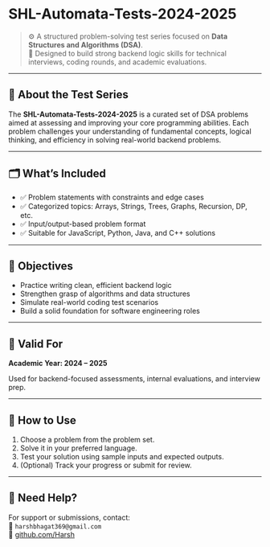 # SHL-Automata-Tests-2024-2025

> ⚙️ A structured problem-solving test series focused on **Data Structures and Algorithms (DSA)**.  
> 🧠 Designed to build strong backend logic skills for technical interviews, coding rounds, and academic evaluations.

---

## 📘 About the Test Series

The **SHL-Automata-Tests-2024-2025** is a curated set of DSA problems aimed at assessing and improving your core programming abilities. Each problem challenges your understanding of fundamental concepts, logical thinking, and efficiency in solving real-world backend problems.

---

## 🗂️ What’s Included

- ✅ Problem statements with constraints and edge cases
- ✅ Categorized topics: Arrays, Strings, Trees, Graphs, Recursion, DP, etc.
- ✅ Input/output-based problem format
- ✅ Suitable for JavaScript, Python, Java, and C++ solutions

---

## 🎯 Objectives

- Practice writing clean, efficient backend logic
- Strengthen grasp of algorithms and data structures
- Simulate real-world coding test scenarios
- Build a solid foundation for software engineering roles

---

## 📅 Valid For

**Academic Year: 2024 – 2025**

Used for backend-focused assessments, internal evaluations, and interview prep.

---

## 🧪 How to Use

1. Choose a problem from the problem set.
2. Solve it in your preferred language.
3. Test your solution using sample inputs and expected outputs.
4. (Optional) Track your progress or submit for review.

---

## 🙋 Need Help?

For support or submissions, contact:  
📧 `harshbhagat369@gmail.com`  
🔗 [github.com/Harsh](https://github.com/Harshbhagat22)
